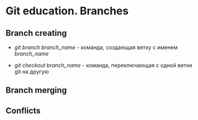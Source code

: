 # Git education. Branches

## Branch creating

* *git branch branch_name* - команда, создающая ветку с именем *branch_name*

* *git checkout branch_name* - команда, переключающая с одной ветки git на другую

## Branch merging

## Conflicts